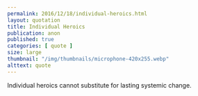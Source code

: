 ```yaml
---
permalink: 2016/12/18/individual-heroics.html
layout: quotation
title: Individual Heroics
publication: anon
published: true
categories: [ quote ]
size: large
thumbnail: "/img/thumbnails/microphone-420x255.webp"
alttext: quote
---
```


Individual heroics cannot substitute for lasting systemic change.
